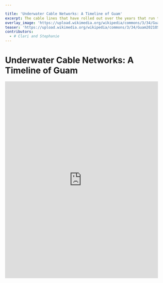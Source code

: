 ```yaml
---

title: 'Underwater Cable Networks: A Timeline of Guam'
excerpt: The cable lines that have rolled out over the years that run through and under Guam show telecommunication networks that are material evidence of empire and colonialism's legacies that drive technology and the internet's global systems
overlay_image: 'https://upload.wikimedia.org/wikipedia/commons/3/34/Guam2021OSM.png'
teaser: 'https://upload.wikimedia.org/wikipedia/commons/3/34/Guam2021OSM.png'
contributors: 
  - # Clari and Stephanie
---
```


# Underwater Cable Networks: A Timeline of Guam

<iframe src='https://cdn.knightlab.com/libs/timeline3/latest/embed/index.html?source=18zQtCq5O_mECSt0sI8u7JWcN3W8a28NXCroG4XOAXxk&font=Default&lang=en&initial_zoom=2&height=650' width='100%' height='650' webkitallowfullscreen mozallowfullscreen allowfullscreen frameborder='0'></iframe>
